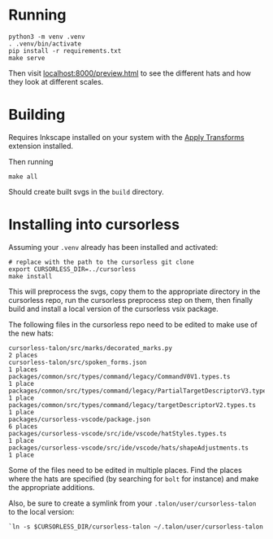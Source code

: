 # Running

```
python3 -m venv .venv
. .venv/bin/activate
pip install -r requirements.txt
make serve
```



Then visit [localhost:8000/preview.html](localhost:8000/preview.html) to see the different hats and how they look at different scales.

# Building

Requires Inkscape installed on your system with the [Apply Transforms](https://github.com/Klowner/inkscape-applytransforms/) extension installed.

Then running

```
make all
```

Should create built svgs in the `build` directory.

# Installing into cursorless

Assuming your `.venv` already has been installed and activated:

```
# replace with the path to the cursorless git clone
export CURSORLESS_DIR=../cursorless
make install
```

This will preprocess the svgs, copy them to the appropriate directory in the cursorless repo, run the cursorless preprocess step on them, then finally build and install a local version of the cursorless vsix package.

The following files in the cursorless repo need to be edited to make use of the new hats:

```
cursorless-talon/src/marks/decorated_marks.py                                    2 places
cursorless-talon/src/spoken_forms.json                                           1 places
packages/common/src/types/command/legacy/CommandV0V1.types.ts                    1 place
packages/common/src/types/command/legacy/PartialTargetDescriptorV3.types.ts      1 place
packages/common/src/types/command/legacy/targetDescriptorV2.types.ts             1 place
packages/cursorless-vscode/package.json                                          6 places
packages/cursorless-vscode/src/ide/vscode/hatStyles.types.ts                     1 place
packages/cursorless-vscode/src/ide/vscode/hats/shapeAdjustments.ts               1 place
```

Some of the files need to be edited in multiple places. Find the places where the hats are specified (by searching for `bolt` for instance) and make the appropriate additions.

Also, be sure to create a symlink from your `.talon/user/cursorless-talon` to the local version:

```
`ln -s $CURSORLESS_DIR/cursorless-talon ~/.talon/user/cursorless-talon
```
